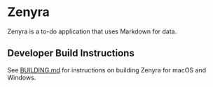 # Zenyra

Zenyra is a to-do application that uses Markdown for data.

## Developer Build Instructions

See [BUILDING.md](BUILDING.md) for instructions on building Zenyra for macOS and Windows.


